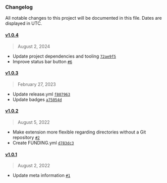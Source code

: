 ### Changelog 

 All notable changes to this project will be documented in this file. Dates are displayed in UTC.

 
#### [v1.0.4](https://github.com/PKief/vscode-copy-branch-name/compare/v1.0.3...v1.0.4) 

> August 2, 2024 

- Update project dependencies and tooling [`72ae9f5`](https://github.com/PKief/vscode-copy-branch-name/commit/72ae9f5)
- Improve status bar button [`#6`](https://github.com/PKief/vscode-copy-branch-name/pull/6)
 
#### [v1.0.3](https://github.com/PKief/vscode-copy-branch-name/compare/v1.0.2...v1.0.3) 

> February 27, 2023 

- Update release.yml [`f807963`](https://github.com/PKief/vscode-copy-branch-name/commit/f807963)
- Update badges [`a75054d`](https://github.com/PKief/vscode-copy-branch-name/commit/a75054d)
 
#### [v1.0.2](https://github.com/PKief/vscode-copy-branch-name/compare/v1.0.1...v1.0.2) 

> August 5, 2022 

- Make extension more flexible regarding directories without a Git repository [`#2`](https://github.com/PKief/vscode-copy-branch-name/pull/2)
- Create FUNDING.yml [`d783dc3`](https://github.com/PKief/vscode-copy-branch-name/commit/d783dc3)
 
#### [v1.0.1](https://github.com/PKief/vscode-copy-branch-name/compare/v1.0.0...v1.0.1) 

> August 2, 2022 

- Update meta information [`#1`](https://github.com/PKief/vscode-copy-branch-name/pull/1)
